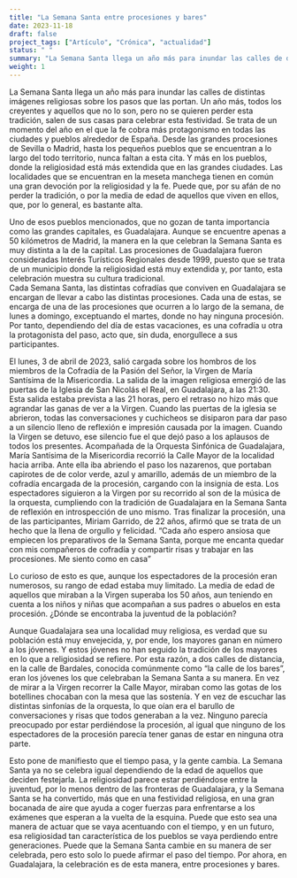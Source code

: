 ```yaml
---
title: "La Semana Santa entre procesiones y bares"
date: 2023-11-18
draft: false
project_tags: ["Artículo", "Crónica", "actualidad"]
status: " "
summary: "La Semana Santa llega un año más para inundar las calles de distintas imágenes religiosas sobre los pasos que las portan."
weight: 1
---
```

La Semana Santa llega un año más para inundar las calles de distintas imágenes religiosas sobre los pasos que las portan. 
Un año más, todos los creyentes y aquellos que no lo son, pero no se quieren perder esta tradición, salen de sus casas 
para celebrar esta festividad. Se trata de un momento del año en el que la fe cobra más protagonismo en todas las ciudades 
y pueblos alrededor de España. Desde las grandes procesiones de Sevilla o Madrid, hasta los pequeños pueblos que se encuentran 
a lo largo del todo territorio, nunca faltan a esta cita. Y más en los pueblos, donde la religiosidad está más extendida que en
las grandes ciudades. Las localidades que se encuentran en la meseta manchega tienen en común una gran devoción por la religiosidad
y la fe. Puede que, por su afán de no perder la tradición, o por la media de edad de aquellos que viven en ellos, que, por lo general, 
es bastante alta.

Uno de esos pueblos mencionados, que no gozan de tanta importancia como las grandes capitales, es Guadalajara. Aunque se
encuentre apenas a 50 kilómetros de Madrid, la manera en la que celebran la Semana Santa es muy distinta a la de la capital.
Las procesiones de Guadalajara fueron consideradas Interés Turísticos Regionales desde 1999, puesto que se trata de un
municipio donde la religiosidad está muy extendida y, por tanto, esta celebración muestra su cultura tradicional.  
Cada Semana Santa, las distintas cofradías que conviven en Guadalajara se encargan de llevar a cabo las distintas procesiones.
Cada una de estas, se encarga de una de las procesiones que ocurren a lo largo de la semana, de lunes a domingo, exceptuando 
el martes, donde no hay ninguna procesión. Por tanto, dependiendo del día de estas vacaciones, es una cofradía u otra la
protagonista del paso, acto que, sin duda, enorgullece a sus participantes. 

El lunes, 3 de abril de 2023, salió cargada sobre los hombros de los miembros de la Cofradía de la Pasión del Señor, la 
Virgen de María Santísima de la Misericordia. La salida de la imagen religiosa emergió de las puertas de la Iglesia de
San Nicolás el Real, en Guadalajara, a las 21:30. Esta salida estaba prevista a las 21 horas, pero el retraso no hizo más
que agrandar las ganas de ver a la Virgen. Cuando las puertas de la iglesia se abrieron, todas las conversaciones y cuchicheos
se disiparon para dar paso a un silencio lleno de reflexión e impresión causada por la imagen. Cuando la Virgen se detuvo, ese
silencio fue el que dejó paso a los aplausos de todos los presentes.  Acompañada de la Orquesta Sinfónica de Guadalajara,
María Santísima de la Misericordia recorrió la Calle Mayor de la localidad hacia arriba. Ante ella iba abriendo el paso los
nazarenos, que portaban capirotes de de color verde, azul y amarillo, además de un miembro de la cofradía encargada de la
procesión, cargando con la insignia de esta. Los espectadores siguieron a la Virgen por su recorrido al son de la música de
la orquesta, cumpliendo con la tradición de Guadalajara en la Semana Santa de reflexión en introspección de uno mismo. Tras
finalizar la procesión, una de las participantes, Miriam Garrido, de 22 años, afirmó que se trata de un hecho que la llena
de orgullo y felicidad. “Cada año espero ansiosa que empiecen los preparativos de la Semana Santa, porque me encanta quedar 
con mis compañeros de cofradía y compartir risas y trabajar en las procesiones. Me siento como en casa”

Lo curioso de esto es que, aunque los espectadores de la procesión eran numerosos, su rango de edad estaba muy limitado.
La media de edad de aquellos que miraban a la Virgen superaba los 50 años, aun teniendo en cuenta a los niños y niñas que 
acompañan a sus padres o abuelos en esta procesión. ¿Dónde se encontraba la juventud de la población? 

Aunque Guadalajara sea una localidad muy religiosa, es verdad que su población está muy envejecida, y, por ende, los mayores
ganan en número a los jóvenes. Y estos jóvenes no han seguido la tradición de los mayores en lo que a religiosidad se refiere.
Por esta razón, a dos calles de distancia, en la calle de Bardales, conocida comúnmente como “la calle de los bares”, eran
los jóvenes los que celebraban la Semana Santa a su manera. En vez de mirar a la Virgen recorrer la Calle Mayor, miraban como 
las gotas de los botellines chocaban con la mesa que las sostenía. Y en vez de escuchar las distintas sinfonías de la orquesta,
lo que oían era el barullo de conversaciones y risas que todos generaban a la vez. Ninguno parecía preocupado por estar
perdiéndose la procesión, al igual que ninguno de los espectadores de la procesión parecía tener ganas de estar en ninguna 
otra parte. 

Esto pone de manifiesto que el tiempo pasa, y la gente cambia. La Semana Santa ya no se celebra igual dependiendo de la 
edad de aquellos que deciden festejarla. La religiosidad parece estar perdiéndose entre la juventud, por lo menos dentro
de las fronteras de Guadalajara, y la Semana Santa se ha convertido, más que en una festividad religiosa, en una gran bocanada
de aire que ayuda a coger fuerzas para enfrentarse a los exámenes que esperan a la vuelta de la esquina. Puede que esto sea
una manera de actuar que se vaya acentuando con el tiempo, y en un futuro, esa religiosidad tan característica de los pueblos 
se vaya perdiendo entre generaciones. Puede que la Semana Santa cambie en su manera de ser celebrada, pero esto solo lo puede 
afirmar el paso del tiempo. Por ahora, en Guadalajara, la celebración es de esta manera, entre procesiones y bares. 
